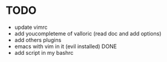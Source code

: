 TODO
====

- update vimrc
- add youcompleteme of valloric (read doc and add options)
- add others plugins
- emacs with vim in it (evil installed)                         DONE
- add script in my bashrc
